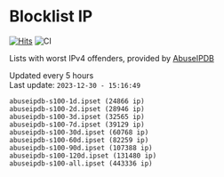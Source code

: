 # Blocklist IP

[![Hits](https://hits.seeyoufarm.com/api/count/incr/badge.svg?url=https%3A%2F%2Fgithub.com%2Fborestad%2Fblocklist-ip%2F&count_bg=%2379C83D&title_bg=%23555555&icon=&icon_color=%23E7E7E7&title=hits&edge_flat=false)](https://hits.seeyoufarm.com)  ![CI](https://img.shields.io/github/workflow/status/borestad/blocklist-ip/CI?style=flat-square)

Lists with worst IPv4 offenders, provided by [AbuseIPDB](https://www.abuseipdb.com/)

<!-- FOOTER-PLACEHOLDER -->
Updated every 5 hours<br>
Last update: `2023-12-30 - 15:16:49`
```
abuseipdb-s100-1d.ipset (24866 ip)
abuseipdb-s100-2d.ipset (28946 ip)
abuseipdb-s100-3d.ipset (32565 ip)
abuseipdb-s100-7d.ipset (39129 ip)
abuseipdb-s100-30d.ipset (60768 ip)
abuseipdb-s100-60d.ipset (82259 ip)
abuseipdb-s100-90d.ipset (107388 ip)
abuseipdb-s100-120d.ipset (131480 ip)
abuseipdb-s100-all.ipset (443336 ip)
```
